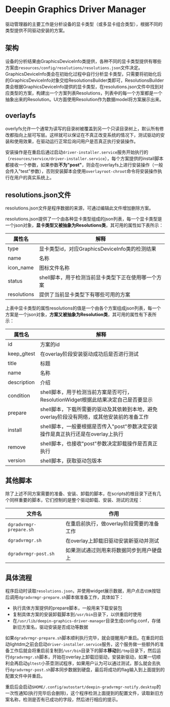 # Deepin Graphics Driver Manager
驱动管理器的主要工作是分析设备的显卡类型（或多显卡组合类型），根据不同的类型提供不同驱动安装的方案。

## 架构
设备的分析结果由GraphicsDeviceInfo类提供，各种不同的显卡类型提供有哪些方案由`resources/config/resolutions/resolutions.json`文件决定。GraphicsDeviceInfo类会在初始化过程中自行分析显卡类型，只需要将初始化后的GraphicsDeviceInfo对象交给ResolutionsBuilder类即可，ResolutionsBuilder类会根据GraphicsDeviceInfo提供的显卡类型，在resolutions.json文件中找到对应类型的方案，构建出一个方案列表Resolutions，列表中的每一个方案都是一个抽象出来的Resolution。UI方面使用Resolution作为数据model将方案展示出来。

## overlayfs
overlyfs允许一个通常为读写的目录树被覆盖到另一个只读目录树上，默认所有修改都指向上层可写层。这样就可以保证在不真正改变系统的情况下，测试驱动的安装和使用效果，在驱动运行正常后询问用户是否真正执行安装操作。

安装操作是在重启后通过启动`driver-installer.service`服务开始执行的（`resources/service/driver-installer.service`），每个方案提供的install脚本都接收一个参数，如果参数**不为"post"**，则会在overlayfs上进行安装操作（一般会传入"test"参数），否则安装脚本会使用`overlayroot-chroot`命令将安装操作执行在用户的真实系统上。

## resolutions.json文件
resolutions.json文件是程序数据的来源，可通过编辑此文件增加删除方案。

resolutions.json提供了一个由各种显卡类型组成的json列表，每一个显卡类型是一个json对象，**显卡类型又被抽象为Resolutions类**，其可用的属性如下表所示：

|属性名             |解释|
|----               |----|
|type               |显卡类型id，对应GraphicsDeviceInfo类的检测结果|
|name               |名称|
|icon_name          |图标文件名称|
|status             |shell脚本，用于检测当前显卡类型下正在使用哪一个方案|
|resolutions        |提供了当前显卡类型下有哪些可用的方案|

上表中显卡类型的属性resolutions的值是一个由各个方案组成json列表，每一个方案是一个json对象，**方案又被抽象为Resolution类**，其可用的属性有下表所示：

|属性名             |解释|
|----               |----|
|id                 |方案的id|
|keep_gltest        |在overlay阶段安装驱动成功后是否进行测试|
|title              |标题|
|name               |名称|
|description        |介绍|
|condition          |shell脚本，用于检测当前方案是否可行，ResolutionWidget根据此结果决定自己是否要显示|
|prepare            |shell脚本，下载所需要的驱动及其依赖到本地，避免overlay阶段没有网络，或其他安装前的准备工作|
|install            |shell脚本，一般要根据是否传入"post"参数决定安装操作是真正执行还是在overlay上执行|
|remove             |shell脚本，也接收"post"参数决定卸载操作是否真正执行|
|version            |shell脚本，获取驱动包版本|

## 其他脚本
除了上述不同方案需要的准备、安装、卸载的脚本，在scripts的根目录下还有几个同样重要的脚本，它们控制的是整个驱动卸载、安装、测试的流程：

|文件名                       |作用|
|----                         |----|
|`dgradvrmgr-prepare.sh`      |在重启前执行，做overlay阶段需要的准备工作|
|`dgradvrmgr.sh`              |在overlay上卸载旧驱动安装新驱动并测试|
|`dgradvrmgr-post.sh`         |如果测试通过则用来将数据同步到用户硬盘上|


## 具体流程
程序启动时读取`resolutions.json`，并使用widget展示数据，用户点击`切换`按钮后调用`dgradvrmgr-prepare.sh`脚本做准备工作，具体如下：

- 执行具体方案提供的prepare脚本，一般用来下载安装包
- 复制具体方案的安装卸载脚本到`/usr/bin`目录下，以供重启时使用
- 在`/usr/lib/deepin-graphics-driver-manager`目录生成config.conf，存储新旧方案名，驱动安装是否成功等数据

如果`dgradvrmgr-prepare.sh`脚本顺利执行完毕，就会提醒用户重启。在重启时启动lightdm之前会启动`driver-installer.service`服务，这个服务做一些额外的准备工作后就会将重启前复制到`/usr/bin`目录下的脚本**移动**到`/tmp`目录下，然后运行`dgradvrmgr.sh`脚本，开始在overlay上卸载旧驱动，安装新驱动，如果一切顺利会再启动`gltest`小茶壶测试程序，如果用户认为可以通过测试，那么就会去执行`dgradvrmgr-post.sh`脚本同步数据到硬盘，最后将成功的flag输入到上面提到的配置文件中并重启。

重启后会启动`$HOME/.config/autostart/deepin-gradvrmgr-notify.desktop`的一次性通知(执行完毕后会删除)，这个程序检测上面提到的配置文件，读取新旧方案名称，检测是否有已成功的字段，然后进行相应的提示。


